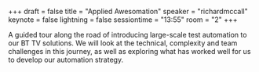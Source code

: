 +++
draft = false
title = "Applied Awesomation"
speaker = "richardmccall"
keynote = false
lightning = false
sessiontime = "13:55"
room = "2"
+++

A guided tour along the road of introducing large-scale test automation to our BT TV solutions.
We will look at the technical, complexity and team challenges in this journey, as well as exploring what has worked well for us to develop our automation strategy.